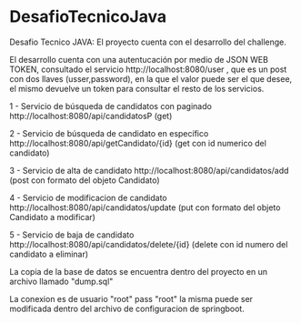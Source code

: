 # DesafioTecnicoJava
Desafio Tecnico JAVA: El proyecto cuenta con el desarrollo del challenge.

El desarrollo cuenta con una autentucación por medio de JSON WEB TOKEN, consultado el servicio http://localhost:8080/user  ,
que es un post con dos llaves (usser,password), en la que el valor puede ser el que desee, el mismo devuelve un token para consultar el resto de los servicios.


1 - Servicio de búsqueda de candidatos con paginado http://localhost:8080/api/candidatosP   (get)

2 - Servicio de búsqueda de candidato en específico http://localhost:8080/api/getCandidato/{id}  (get con id numerico del candidato)

3 - Servicio de alta de candidato http://localhost:8080/api/candidatos/add  (post con formato del objeto Candidato)

4 - Servicio de modificacion de candidato http://localhost:8080/api/candidatos/update (put con formato del objeto Candidato a modificar)

5 - Servicio de baja de candidato  http://localhost:8080/api/candidatos/delete/{id} (delete con id numero del candidato a eliminar)


La copia de la base de datos se encuentra dentro del proyecto en un archivo llamado "dump.sql"

La conexion es de usuario "root" pass "root" la misma puede ser modificada dentro del archivo de configuracion de springboot. 
